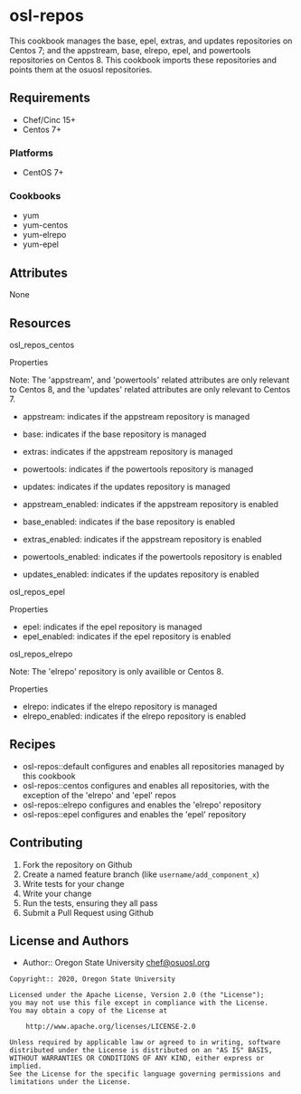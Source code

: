 # osl-repos

  This cookbook manages the base, epel, extras, and updates repositories on Centos 7; and the appstream, base, elrepo,
  epel, and powertools repositories on Centos 8. This cookbook imports these repositories and points them at the osuosl
  repositories.
## Requirements

 - Chef/Cinc 15+
 - Centos 7+
### Platforms

- CentOS 7+

### Cookbooks

 - yum
 - yum-centos
 - yum-elrepo
 - yum-epel
## Attributes

  None

## Resources

  osl_repos_centos

  Properties

  Note: The 'appstream', and 'powertools' related attributes are only relevant to Centos 8, and the 'updates' related
  attributes are only relevant to Centos 7.

 - appstream:              indicates if the appstream repository is managed
 - base:                   indicates if the base repository is managed
 
 - extras:                 indicates if the appstream repository is managed
 - powertools:             indicates if the powertools repository is managed
 - updates:                indicates if the updates repository is managed


 - appstream_enabled:      indicates if the appstream repository is enabled
 - base_enabled:           indicates if the base repository is enabled
 - extras_enabled:         indicates if the appstream repository is enabled
 - powertools_enabled:     indicates if the powertools repository is enabled
 - updates_enabled:        indicates if the updates repository is enabled

  osl_repos_epel

  Properties
 
 - epel:                   indicates if the epel repository is managed
 - epel_enabled:           indicates if the epel repository is enabled

  osl_repos_elrepo

  Note: The 'elrepo' repository is only availible or Centos 8.
  
  Properties
 
 - elrepo:                 indicates if the elrepo repository is managed
 - elrepo_enabled:         indicates if the elrepo repository is enabled

## Recipes

 - osl-repos::default   configures and enables all repositories managed by this cookbook
 - osl-repos::centos    configures and enables all repositories, with the exception of the 'elrepo' and 'epel' repos
 - osl-repos::elrepo    configures and enables the 'elrepo' repository
 - osl-repos::epel      configures and enables the 'epel' repository
## Contributing

1. Fork the repository on Github
1. Create a named feature branch (like `username/add_component_x`)
1. Write tests for your change
1. Write your change
1. Run the tests, ensuring they all pass
1. Submit a Pull Request using Github

## License and Authors

- Author:: Oregon State University <chef@osuosl.org>

```text
Copyright:: 2020, Oregon State University

Licensed under the Apache License, Version 2.0 (the "License");
you may not use this file except in compliance with the License.
You may obtain a copy of the License at

    http://www.apache.org/licenses/LICENSE-2.0

Unless required by applicable law or agreed to in writing, software
distributed under the License is distributed on an "AS IS" BASIS,
WITHOUT WARRANTIES OR CONDITIONS OF ANY KIND, either express or implied.
See the License for the specific language governing permissions and
limitations under the License.
```
